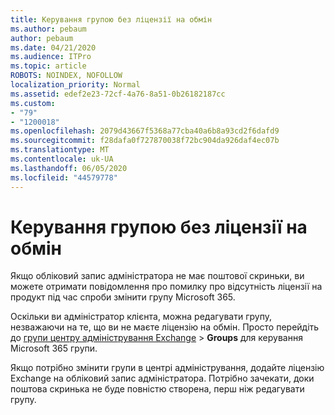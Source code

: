 ```yaml
---
title: Керування групою без ліцензії на обмін
ms.author: pebaum
author: pebaum
ms.date: 04/21/2020
ms.audience: ITPro
ms.topic: article
ROBOTS: NOINDEX, NOFOLLOW
localization_priority: Normal
ms.assetid: edef2e23-72cf-4a76-8a51-0b26182187cc
ms.custom:
- "79"
- "1200018"
ms.openlocfilehash: 2079d43667f5368a77cba40a6b8a93cd2f6dafd9
ms.sourcegitcommit: f28dafa0f727870038f72bc904da926daf4ec07b
ms.translationtype: MT
ms.contentlocale: uk-UA
ms.lasthandoff: 06/05/2020
ms.locfileid: "44579778"
---
```

# <a name="manage-a-group-without-an-exchange-license"></a>Керування групою без ліцензії на обмін

Якщо обліковий запис адміністратора не має поштової скриньки, ви можете отримати повідомлення про помилку про відсутність ліцензії на продукт під час спроби змінити групу Microsoft 365.
  
Оскільки ви адміністратор клієнта, можна редагувати групу, незважаючи на те, що ви не маєте ліцензію на обмін. Просто перейдіть до [групи центру адміністрування Exchange](https://outlook.office365.com/ecp.aspx) \> **Groups** для керування Microsoft 365 групи.
  
Якщо потрібно змінити групи в центрі адміністрування, додайте ліцензію Exchange на обліковий запис адміністратора. Потрібно зачекати, доки поштова скринька не буде повністю створена, перш ніж редагувати групу.
  